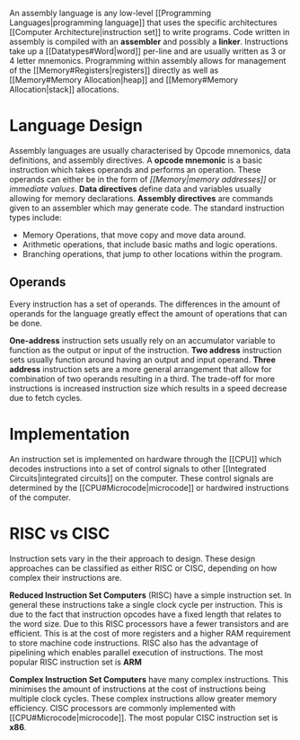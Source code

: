 An assembly language is any low-level [[Programming Languages|programming language]] that uses the specific architectures [[Computer Architecture|instruction set]] to write programs. Code written in assembly is compiled with an **assembler** and possibly a **linker**. Instructions take up a [[Datatypes#Word|word]] per-line and are usually written as 3 or 4 letter mnemonics. Programming within assembly allows for management of the [[Memory#Registers|registers]] directly as well as [[Memory#Memory Allocation|heap]] and [[Memory#Memory Allocation|stack]] allocations.

# Language Design
Assembly languages are usually characterised by Opcode mnemonics, data definitions, and assembly directives. A **opcode mnemonic** is a basic instruction which takes operands and performs an operation. These operands can either be in the form of *[[Memory|memory addresses]]* or *immediate values*. **Data directives** define data and variables usually allowing for memory declarations. **Assembly directives** are commands given to an assembler which may generate code. The standard instruction types include:
- Memory Operations, that move copy and move data around.
- Arithmetic operations, that include basic maths and logic operations.
- Branching operations, that jump to other locations within the program.

## Operands
Every instruction has a set of operands. The differences in the amount of operands for the language greatly effect the amount of operations that can be done.

**One-address** instruction sets usually rely on an accumulator variable to function as the output or input of the instruction. **Two address** instruction sets usually function around having an output and input operand. **Three address** instruction sets are a more general arrangement that allow for combination of two operands resulting in a third. The trade-off for more instructions is increased instruction size which results in a speed decrease due to fetch cycles.

# Implementation
An instruction set is implemented on hardware through the [[CPU]] which decodes instructions into a set of control signals to other [[Integrated Circuits|integrated circuits]] on the computer. These control signals are determined by the [[CPU#Microcode|microcode]] or hardwired instructions of the computer.

# RISC vs CISC
Instruction sets vary in the their approach to design.  These design approaches can be classified as either RISC or CISC, depending on how complex their instructions are.

**Reduced Instruction Set Computers** (RISC) have a simple instruction set. In general these instructions take a single clock cycle per instruction. This is due to the fact that instruction opcodes have a fixed length that relates to the word size. Due to this RISC processors have a fewer transistors and are efficient. This is at the cost of more registers and a higher RAM requirement to store machine code instructions. RISC also has the advantage of pipelining which enables parallel execution of instructions. The most popular RISC instruction set is **ARM**

**Complex Instruction Set Computers** have many complex instructions. This minimises the amount of instructions at the cost of instructions being multiple clock cycles. These complex instructions allow greater memory efficiency. CISC processors are commonly implemented with [[CPU#Microcode|microcode]]. The most popular CISC instruction set is **x86**.
